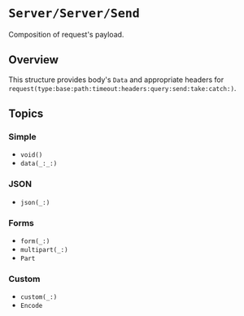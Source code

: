 # ``Server/Server/Send``

Composition of request's payload. 

## Overview

This structure provides body's `Data` and appropriate headers for ``request(type:base:path:timeout:headers:query:send:take:catch:)``.

## Topics

### Simple

- ``void()``
- ``data(_:_:)``

### JSON

- ``json(_:)``

### Forms

- ``form(_:)``
- ``multipart(_:)``
- ``Part``

### Custom

- ``custom(_:)``
- ``Encode``

